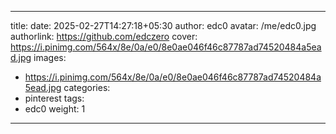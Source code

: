 
---
title: 
date: 2025-02-27T14:27:18+05:30
author: edc0
avatar: /me/edc0.jpg
authorlink: https://github.com/edczero
cover: https://i.pinimg.com/564x/8e/0a/e0/8e0ae046f46c87787ad74520484a5ead.jpg
images:
   - https://i.pinimg.com/564x/8e/0a/e0/8e0ae046f46c87787ad74520484a5ead.jpg
categories:
  - pinterest
tags:
  - edc0
weight: 1
---

<!--more-->

[](https://in.pinterest.com/pin/91901648640191918/)

	